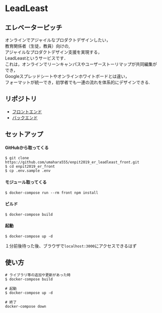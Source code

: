 # LeadLeast

## エレベーターピッチ

オンラインでアジャイルなプロダクトデザインしたい，  
教育関係者（生徒，教員）向けの,  
アジャイルなプロダクトデザイン支援を実現する，  
LeadLeastというサービスです．  
これは，オンラインでリーンキャンパスやユーザーストーリマップが共同編集ができ，  
Googleスプレッドシートやオンラインホワイトボードとは違い，  
フォーマットが統一でき，初学者でも一連の流れを体系的にデザインできる.  

## リポジトリ

- [フロントエンド](https://github.com/umahara555/enpit2019_er_leadleast_front)
- [バックエンド](https://github.com/umahara555/enpit2019_er_leadleast_api)

## セットアップ

#### GitHubから取ってくる

```
$ git clone https://github.com/umahara555/enpit2019_er_leadleast_front.git
$ cd enpit2019_er_front
$ cp .env.sample .env
```

#### モジュール取ってくる

```
$ docker-compose run --rm front npm install
```

#### ビルド
```
$ docker-compose build
```

#### 起動
```
$ docker-compose up -d
```

１分前後待った後、ブラウザで`localhost:3000`にアクセスできるはず

## 使い方

```
# ライブラリ等の追加や更新があった時
$ docker-compose build

# 起動
$ docker-compose up -d

# 終了
docker-compose down
```

